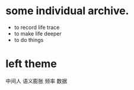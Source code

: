 
# some individual archive.

* to record life trace
* to make life deeper
* to do things 

# left theme
中间人
语义膨胀
频率
数据